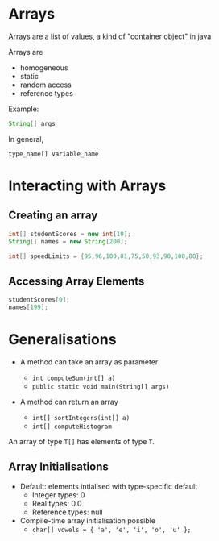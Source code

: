# Arrays

Arrays are a list of values, a kind of "container object" in java

Arrays are

- homogeneous
- static
- random access
- reference types

Example:

```java
String[] args
```

In general,

```
type_name[] variable_name
```

# Interacting with Arrays

## Creating an array

```java
int[] studentScores = new int[10];
String[] names = new String[200];

int[] speedLimits = {95,96,100,81,75,50,93,90,100,88};
```

## Accessing Array Elements

```java
studentScores[0];
names[199];
```

# Generalisations

- A method can take an array as parameter

  - `int computeSum(int[] a)`
  - `public static void main(String[] args)`

- A method can return an array
  - `int[] sortIntegers(int[] a)`
  - `int[] computeHistogram`

An array of type `T[]` has elements of type `T`.

## Array Initialisations

- Default: elements intialised with type-specific default
  - Integer types: 0
  - Real types: 0.0
  - Reference types: null
- Compile-time array initialisation possible
  - `char[] vowels = { 'a', 'e', 'i', 'o', 'u' };`
